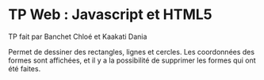 <h1>TP Web : Javascript et HTML5</h1>

TP fait par Banchet Chloé et Kaakati Dania

Permet de dessiner des rectangles, lignes et cercles.
Les coordonnées des formes sont affichées, et il y a la possibilité de supprimer les formes qui ont été faites.